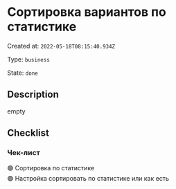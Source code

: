 # Сортировка вариантов по статистике

Created at: `2022-05-18T08:15:40.934Z`

Type: `business`

State: `done`

## Description
empty

## Checklist
### Чек-лист
🟢 Сортировка по статистике\
🟢 Настройка сортировать по статистике или как есть
